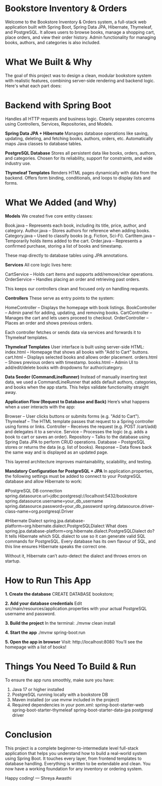 # Bookstore Inventory & Orders
Welcome to the Bookstore Inventory & Orders system, a full-stack web application built with Spring Boot, Spring Data JPA, Hibernate, Thymeleaf, and PostgreSQL. It allows users to browse books, manage a shopping cart, place orders, and view their order history. Admin functionality for managing books, authors, and categories is also included.

# What We Built & Why
The goal of this project was to design a clean, modular bookstore system with realistic features, combining server-side rendering and backend logic. Here's what each part does:

# Backend with Spring Boot
Handles all HTTP requests and business logic.
Cleanly separates concerns using Controllers, Services, Repositories, and Models.

**Spring Data JPA + Hibernate**
Manages database operations like saving, updating, deleting, and fetching books, authors, orders, etc.
Automatically maps Java classes to database tables.

**PostgreSQL Database**
Stores all persistent data like books, orders, authors, and categories.
Chosen for its reliability, support for constraints, and wide industry use.

**Thymeleaf Templates**
Renders HTML pages dynamically with data from the backend.
Offers form binding, conditionals, and loops to display lists and forms.

# What We Added (and Why)
**Models**
We created five core entity classes:

Book.java – Represents each book, including its title, price, author, and category.
Author.java – Stores authors for reference when adding books.
Category.java – Used to classify books (e.g. Fiction, Sci-Fi).
CartItem.java – Temporarily holds items added to the cart.
Order.java – Represents a confirmed purchase, storing a list of books and timestamp.

These map directly to database tables using JPA annotations.

**Services**
All core logic lives here:

CartService – Holds cart items and supports add/remove/clear operations.
OrderService – Handles placing an order and retrieving past orders.

This keeps our controllers clean and focused only on handling requests.

**Controllers**
These serve as entry points to the system:

HomeController – Displays the homepage with book listings.
BookController – Admin panel for adding, updating, and removing books.
CartController – Manages the cart and lets users proceed to checkout.
OrderController – Places an order and shows previous orders.

Each controller fetches or sends data via services and forwards it to Thymeleaf templates.

**Thymeleaf Templates**
User interface is built using server-side HTML:
index.html – Homepage that shows all books with "Add to Cart" buttons.
cart.html – Displays selected books and allows order placement.
orders.html – Shows previous orders with timestamp.
books.html – Admin UI to add/edit/delete books with dropdowns for author/category.

**Data Seeder (CommandLineRunner)**
Instead of manually inserting test data, we used a CommandLineRunner that adds default authors, categories, and books when the app starts. This helps validate functionality straight away.

**Application Flow (Request to Database and Back)**
Here’s what happens when a user interacts with the app:

Browser – User clicks buttons or submits forms (e.g. "Add to Cart").
Thymeleaf – The HTML template passes that request to a Spring controller using forms or links.
Controller – Receives the request (e.g. POST /cart/add) and delegates it to a service.
Service – Processes the logic (e.g. adds a book to cart or saves an order).
Repository – Talks to the database using Spring Data JPA to perform CRUD operations.
Database – PostgreSQL stores or returns the data (e.g. list of books).
Response – Data flows back the same way and is displayed as an updated page.

This layered architecture improves maintainability, scalability, and testing.

**Mandatory Configuration for PostgreSQL + JPA**
In application.properties, the following settings must be added to connect to your PostgreSQL database and allow Hibernate to work:

#PostgreSQL DB connection
spring.datasource.url=jdbc:postgresql://localhost:5432/bookstore
spring.datasource.username=your_db_username
spring.datasource.password=your_db_password
spring.datasource.driver-class-name=org.postgresql.Driver

#Hibernate Dialect
spring.jpa.database-platform=org.hibernate.dialect.PostgreSQLDialect
What does spring.jpa.database-platform=org.hibernate.dialect.PostgreSQLDialect do?
It tells Hibernate which SQL dialect to use so it can generate valid SQL commands for PostgreSQL.
Every database has its own flavour of SQL, and this line ensures Hibernate speaks the correct one.

Without it, Hibernate can’t auto-detect the dialect and throws errors on startup.

# How to Run This App

**1. Create the database**
CREATE DATABASE bookstore;

**2. Add your database credentials**
Edit src/main/resources/application.properties with your actual PostgreSQL username and password.

**3. Build the project**
In the terminal:
./mvnw clean install

**4. Start the app**
./mvnw spring-boot:run

**5. Open the app in browser**
Visit: http://localhost:8080
You’ll see the homepage with a list of books!

# Things You Need To Build & Run
To ensure the app runs smoothly, make sure you have:
1. Java 17 or higher installed
2. PostgreSQL running locally with a bookstore DB
3. Maven installed (or use mvnw included in the project)
4. Required dependencies in your pom.xml:
spring-boot-starter-web
spring-boot-starter-thymeleaf
spring-boot-starter-data-jpa
postgresql driver

# Conclusion
This project is a complete beginner-to-intermediate level full-stack application that helps you understand how to build a real-world system using Spring Boot. It touches every layer, from frontend templates to database handling.
Everything is written to be extendable and clean. You now have a working foundation for any inventory or ordering system.

Happy coding!
— Shreya Awasthi
